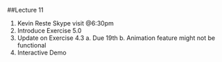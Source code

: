 ##Lecture 11

1. Kevin Reste Skype visit @6:30pm
2. Introduce Exercise 5.0
3. Update on Exercise 4.3
  a. Due 19th
  b. Animation feature might not be functional
4. Interactive Demo
